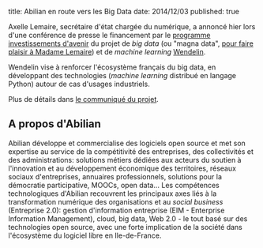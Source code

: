 title: Abilian en route vers les Big Data
date: 2014/12/03
published: true

Axelle Lemaire, secrétaire d'état chargée du numérique, a annoncé hier
lors d'une conférence de presse le financement par le [programme
investissements
d'avenir](http://www.gouvernement.fr/investissements-d-avenir-cgi) du
projet de *big data* (ou "magna data", [pour faire plaisir à Madame
Lemaire](https://twitter.com/cap_digital/status/539841243808034817)) et
de *machine learning*
[Wendelin](http://www.wendelin.io/fr/press/news-Wendelin.PIA).

Wendelin vise à renforcer l'écosystème français du big data, en développant des technologies (*machine learning* distribué en langage Python) autour de cas d'usages industriels.

Plus de détails dans [le communiqué du projet](http://www.wendelin.io/fr/press/news-Wendelin.PIA).

## A propos d'Abilian

Abilian développe et commercialise des logiciels open source et met son expertise au service de la compétitivité des entreprises, des collectivités et des administrations: solutions métiers dédiées aux acteurs du soutien à l'innovation et au développement économique des territoires, réseaux sociaux d'entreprises, annuaires professionnels, solutions pour la démocratie participative, MOOCs, open data... Les compétences technologiques d'Abilian recouvrent les principaux axes liés à la transformation numérique des organisations et au *social business* (Entreprise 2.0): gestion d'information entreprise (EIM - Enterprise Information Management), cloud, big data, Web 2.0 - le tout basé sur des technologies open source, avec une forte implication de la société dans l'écosystème du logiciel libre en Ile-de-France.

